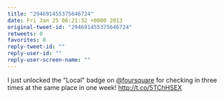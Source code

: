 ```yaml
---
title: "294691455375646724"
date: Fri Jan 25 06:21:32 +0000 2013
original-tweet-id: "294691455375646724"
retweets: 0
favorites: 0
reply-tweet-id: ""
reply-user-id: ""
reply-user-screen-name: ""
---
```

I just unlocked the "Local" badge on <a href="https://twitter.com/foursquare">@foursquare</a> for checking in three times at the same place in one week! http://t.co/5TChHSEX
